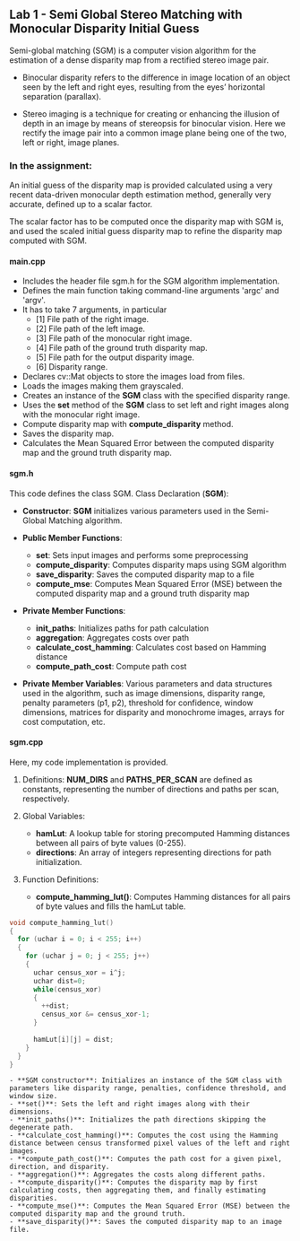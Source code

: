 ## Lab 1 - Semi Global Stereo Matching with Monocular Disparity Initial Guess

Semi-global matching (SGM) is a computer vision algorithm for the estimation of a dense disparity map from a rectified stereo image pair.

- Binocular disparity refers to the difference in image location of an object seen by the left and right eyes, resulting from the eyes’ horizontal separation (parallax). 

- Stereo imaging is a technique for creating or enhancing the illusion of depth in an image by means of stereopsis for binocular vision. Here we rectify the image pair into a common image plane being one of the two, left or right, image planes.

### In the assignment:
An initial guess of the disparity map is provided calculated using a very recent data-driven monocular depth estimation method, generally very accurate, defined up to a scalar factor.

The scalar factor has to be computed once the disparity map with SGM is, and used the scaled initial guess disparity map to refine the disparity map computed with SGM.

#### main.cpp

- Includes the header file sgm.h for the SGM algorithm implementation.
- Defines the main function taking command-line arguments 'argc' and 'argv'.
- It has to take 7 arguments, in particular
	- [1] File path of the right image.
	- [2] File path of the left image.
	- [3] File path of the monocular right image.
	- [4] File path of the ground truth disparity map.
	- [5] File path for the output disparity image.
	- [6] Disparity range.
- Declares cv::Mat objects to store the images load from files.
- Loads the images making them grayscaled.
- Creates an instance of the **SGM** class with the specified disparity range.
- Uses the **set** method of the **SGM** class to set left and right images along with the monocular right image.
- Compute disparity map with **compute_disparity** method.
- Saves the disparity map.
- Calculates the Mean Squared Error between the computed disparity map and the ground truth disparity map.

#### sgm.h

This code defines the class SGM.
Class Declaration (**SGM**):
- **Constructor**: **SGM** initializes various parameters used in the Semi-Global Matching algorithm.
- **Public Member Functions**:
	- **set**: Sets input images and performs some preprocessing
	- **compute_disparity**: Computes disparity maps using SGM algorithm
	- **save_disparity**: Saves the computed disparity map to a file
	- **compute_mse**: Computes Mean Squared Error (MSE) between the computed disparity map and a ground truth disparity map
	
- **Private Member Functions**:
	- **init_paths**: Initializes paths for path calculation
	- **aggregation**: Aggregates costs over path
	- **calculate_cost_hamming**: Calculates cost based on Hamming distance
	- **compute_path_cost**: Compute path cost
	
- **Private Member Variables**: Various parameters and data structures used in the algorithm, such as image dimensions, disparity range, penalty parameters (p1, p2), threshold for confidence, window dimensions, matrices for disparity and monochrome images, arrays for cost computation, etc.

#### sgm.cpp

Here, my code implementation is provided.

1. Definitions: **NUM_DIRS** and **PATHS_PER_SCAN** are defined as constants, representing the number of directions and paths per scan, respectively.

2. Global Variables:
	- **hamLut**: A lookup table for storing precomputed Hamming distances between all pairs of byte values (0-255).
	- **directions**: An array of integers representing directions for path initialization.

3. Function Definitions:
	- **compute_hamming_lut()**: Computes Hamming distances for all pairs of byte values and fills the hamLut table.
```C++
void compute_hamming_lut()
{
  for (uchar i = 0; i < 255; i++)
  {
    for (uchar j = 0; j < 255; j++)
    {
      uchar census_xor = i^j;
      uchar dist=0;
      while(census_xor)
      {
        ++dist;
        census_xor &= census_xor-1;
      }
      
      hamLut[i][j] = dist;
    }
  }
}
```
	- **SGM constructor**: Initializes an instance of the SGM class with parameters like disparity range, penalties, confidence threshold, and window size.
	- **set()**: Sets the left and right images along with their dimensions.
	- **init_paths()**: Initializes the path directions skipping the degenerate path.
	- **calculate_cost_hamming()**: Computes the cost using the Hamming distance between census transformed pixel values of the left and right images.
	- **compute_path_cost()**: Computes the path cost for a given pixel, direction, and disparity.
	- **aggregation()**: Aggregates the costs along different paths.
	- **compute_disparity()**: Computes the disparity map by first calculating costs, then aggregating them, and finally estimating disparities.
	- **compute_mse()**: Computes the Mean Squared Error (MSE) between the computed disparity map and the ground truth.
	- **save_disparity()**: Saves the computed disparity map to an image file.
